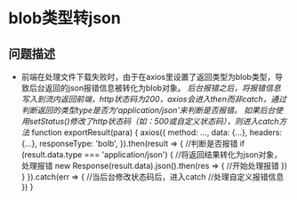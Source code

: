 # blob类型转json
## 问题描述
- 前端在处理文件下载失败时，由于在axios里设置了返回类型为blob类型，导致后台返回的json报错信息被转化为blob对象。
*后台报错之后，将报错信息写入到流内返回前端，http状态码为200，axios会进入then而非catch，通过判断返回的类型type是否为'application/json'来判断是否报错。*
*如果后台使用setStatus()修改了http状态码（如：500或自定义状态码），则进入catch方法*
    function exportResult(para) {
      axios({
      method: ...,
      data: {...},
      headers: {...},
      responseType: 'bolb',
      }).then(result => {
      //判断是否报错
      if (result.data.type === 'application/json') {
        //将返回结果转化为json对象，处理报错
        new Response(result.data).json().then(res => {
          //开始处理报错
        })
      }
      }).catch(err => {
        //当后台修改状态码后，进入catch
        //处理自定义报错信息
      })
    }
